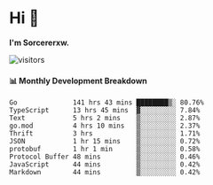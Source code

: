 # Hi 👋

**I'm Sorcererxw.**
 
![visitors](https://visitor-badge.glitch.me/badge?page_id=sorcererxw.sorcererx)

#### 📊 Monthly Development Breakdown

<!--START_SECTION:waka-->
```text
Go              141 hrs 43 mins ████████▒░ 80.76%
TypeScript      13 hrs 45 mins  ▓░░░░░░░░░ 7.84%
Text            5 hrs 2 mins    ▒░░░░░░░░░ 2.87%
go.mod          4 hrs 10 mins   ▒░░░░░░░░░ 2.37%
Thrift          3 hrs           ▒░░░░░░░░░ 1.71%
JSON            1 hr 15 mins    ▒░░░░░░░░░ 0.72%
protobuf        1 hr 1 min      ▒░░░░░░░░░ 0.58%
Protocol Buffer 48 mins         ▒░░░░░░░░░ 0.46%
JavaScript      44 mins         ▒░░░░░░░░░ 0.42%
Markdown        44 mins         ▒░░░░░░░░░ 0.42%
```
<!--END_SECTION:waka-->
